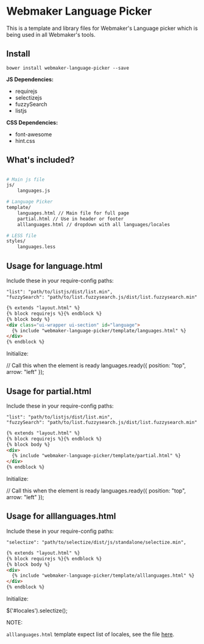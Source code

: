 # Webmaker Language Picker

This is a template and library files for Webmaker's Language picker which is being used in all Webmaker's tools.

## Install

```
bower install webmaker-language-picker --save
```

**JS Dependencies:**

* requirejs
* selectizejs
* fuzzySearch
* listjs

**CSS Dependencies:**

* font-awesome
* hint.css


## What's included?

```bash

# Main js file
js/
    languages.js

# Language Picker
template/
    languages.html // Main file for full page
    partial.html // Use in header or footer
    alllanguages.html // dropdown with all languages/locales

# LESS file
styles/
    languages.less
```

## Usage for language.html

Include these in your require-config paths:

    "list": "path/to/listjs/dist/list.min",
    "fuzzySearch": "path/to/list.fuzzysearch.js/dist/list.fuzzysearch.min"

```html
{% extends "layout.html" %}
{% block requirejs %}{% endblock %}
{% block body %}
<div class="ui-wrapper ui-section" id="language">
  {% include "webmaker-language-picker/template/languages.html" %}
</div>
{% endblock %}
```

Initialize:

  // Call this when the element is ready
  languages.ready({
    position: "top",
    arrow: "left"
  });

## Usage for partial.html

Include these in your require-config paths:

    "list": "path/to/listjs/dist/list.min",
    "fuzzySearch": "path/to/list.fuzzysearch.js/dist/list.fuzzysearch.min"

```html
{% extends "layout.html" %}
{% block requirejs %}{% endblock %}
{% block body %}
<div>
  {% include "webmaker-language-picker/template/partial.html" %}
</div>
{% endblock %}
```

Initialize:

  // Call this when the element is ready
  languages.ready({
    position: "top",
    arrow: "left"
  });

## Usage for alllanguages.html

Include these in your require-config paths:

    "selectize": "path/to/selectize/dist/js/standalone/selectize.min",

```html
{% extends "layout.html" %}
{% block requirejs %}{% endblock %}
{% block body %}
<div>
  {% include "webmaker-language-picker/template/alllanguages.html" %}
</div>
{% endblock %}
```

Initialize:

$('#locales').selectize();

NOTE:

`alllanguages.html` template expect list of locales, see the file [here](template/alllanguages.html).
